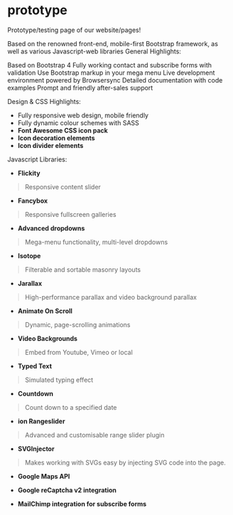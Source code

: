 # prototype
Prototype/testing page of our website/pages!

Based on the renowned front-end, mobile-first Bootstrap framework, as well as various Javascript-web libraries 
General Highlights:

Based on Bootstrap 4
Fully working contact and subscribe forms with validation
Use Bootstrap markup in your mega menu
Live development environment powered by Browsersync
Detailed documentation with code examples
Prompt and friendly after-sales support

Design & CSS Highlights:
- Fully responsive web design, mobile friendly
- Fully dynamic colour schemes with SASS 
- <b> Font Awesome CSS icon pack</b> 
- <b> Icon decoration elements </b> 
- <b> Icon divider elements </b> 

Javascript Libraries:

- <b> Flickity </b> 
 > Responsive content slider
   
- <b> Fancybox </b>
 > Responsive fullscreen galleries
   
- <b> Advanced dropdowns  </b>
 > Mega-menu functionality, multi-level dropdowns
   
- <b> Isotope </b>
 > Filterable and sortable masonry layouts

- <b> Jarallax  </b> 
 > High-performance parallax and video background parallax
   
- <b> Animate On Scroll </b>
 > Dynamic, page-scrolling animations
   
- <b> Video Backgrounds </b>
 > Embed from Youtube, Vimeo or local
   
- <b> Typed Text </b>
 > Simulated typing effect

- <b> Countdown </b> 
 > Count down to a specified date
   
- <b> ion Rangeslider  </b> 
 > Advanced and customisable range slider plugin
   
- <b> SVGInjector </b>
 > Makes working with SVGs easy by injecting SVG code into the page.
   
- <b> Google Maps API </b>
   
- <b> Google reCaptcha v2 integration </b>
   
- <b> MailChimp integration for subscribe forms </b>
